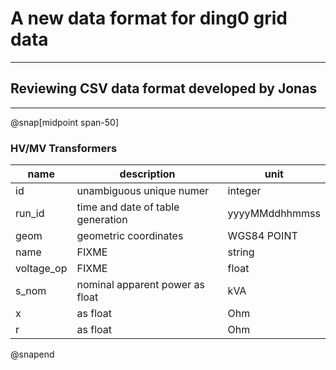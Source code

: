 # A new data format for ding0 grid data

---

## Reviewing CSV data format developed by Jonas

---

@snap[midpoint span-50]

### HV/MV Transformers

| name       | description                       | unit           |
|------------|-----------------------------------|----------------|
| id         | unambiguous unique numer          | integer        |
| run_id     | time and date of table generation | yyyyMMddhhmmss |
| geom       | geometric coordinates             | WGS84 POINT    |
| name       | FIXME                             | string         |
| voltage_op | FIXME                             | float          |
| s_nom      | nominal apparent power as float   | kVA            |
| x          | as float                          | Ohm            |
| r          | as float                          | Ohm            |

@snapend
